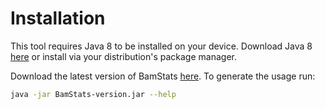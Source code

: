 #  Installation
This tool requires Java 8 to be installed on your device. Download Java 8 
[here](http://www.oracle.com/technetwork/java/javase/downloads/jre8-downloads-2133155.html) 
or install via your distribution's package manager.

Download the latest version of BamStats [here](https://github.com/biopet/BamStats/releases/). 
To generate the usage run:
```bash
java -jar BamStats-version.jar --help
```